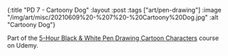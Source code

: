{:title "PD 7 - Cartoony Dog"
 :layout :post
 :tags ["art/pen-drawing"]
 :image "/img/art/misc/20210609%20-%207%20-%20Cartoony%20Dog.jpg"
 :alt "Cartoony Dog"}

Part of the [5-Hour Black & White Pen Drawing Cartoon Characters][5HBWPDCC]
course on Udemy.

[5HBWPDCC]: https://www.udemy.com/course/5-hour-black-and-white-pen-drawing-cartoon-characters/
